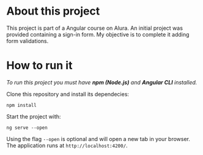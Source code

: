 # About this project

This project is part of a Angular course on Alura. An initial project was provided containing a sign-in form. My objective is to complete it adding form validations.

# How to run it

*To run this project you must have **npm (Node.js)** and **Angular CLI** installed.*

Clone this repository and install its dependecies:

```
npm install
```

Start the project with:

```
ng serve --open
```

Using the flag `--open` is optional and will open a new tab in your browser. The application runs at `http://localhost:4200/`.
